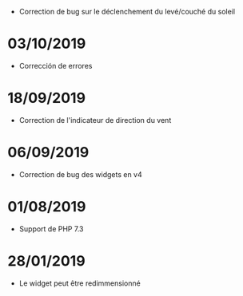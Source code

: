 - Correction de bug sur le déclenchement du levé/couché du soleil

# 03/10/2019

- Corrección de errores

# 18/09/2019

- Correction de l'indicateur de direction du vent

# 06/09/2019

- Correction de bug des widgets en v4

# 01/08/2019

- Support de PHP 7.3

# 28/01/2019

- Le widget peut être redimmensionné
